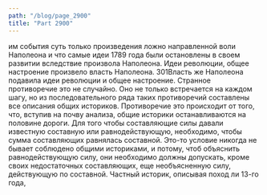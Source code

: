 ```yaml
---
path: "/blog/page_2900"
title: "Part 2900"
---
```


им события суть только произведения ложно направленной воли Наполеона и что самые идеи 1789 года были остановлены в своем развитии вследствие произвола Наполеона. Идеи революции, общее настроение произвело власть Наполеона. 301Власть же Наполеона подавила идеи революции и общее настроение.
Странное противоречие это не случайно. Оно не только встречается на каждом шагу, но из последовательного ряда таких противоречий составлены все описания общих историков. Противоречие это происходит от того, что, вступив на почву анализа, общие историки останавливаются на половине дороги.
Для того чтобы составляющие силы давали известную составную или равнодействующую, необходимо, чтобы сумма составляющих равнялась составной. Это-то условие никогда не бывает соблюдено общими историками, и потому, чтоб объяснить равнодействующую силу, они необходимо должны допускать, кроме своих недостаточных составляющих, еще необъясненную силу, действующую по составной.
Частный историк, описывая поход ли 13-го года, 
